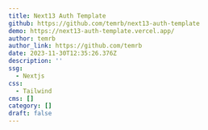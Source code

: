 ```yaml
---
title: Next13 Auth Template
github: https://github.com/temrb/next13-auth-template
demo: https://next13-auth-template.vercel.app/
author: temrb
author_link: https://github.com/temrb
date: 2023-11-30T12:35:26.376Z
description: ''
ssg:
  - Nextjs
css:
  - Tailwind
cms: []
category: []
draft: false
---
```

